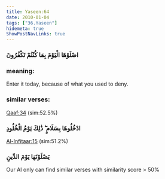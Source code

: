 ```yaml
---
title: Yaseen:64
date: 2010-01-04
tags: ["36.Yaseen"]
hidemeta: true 
ShowPostNavLinks: true 
---
```

### اصْلَوْهَا الْيَوْمَ بِمَا كُنْتُمْ تَكْفُرُونَ
### meaning: 
Enter it today, because of what you used to deny.
### similar verses: 

[Qaaf:34](/50/34) (sim:52.5%)

### ادْخُلُوهَا بِسَلَامٍ ۖ ذَٰلِكَ يَوْمُ الْخُلُودِ

[Al-Infitaar:15](/82/15) (sim:51.2%)

### يَصْلَوْنَهَا يَوْمَ الدِّينِ

Our AI only can find similar verses with similarity score > 50% 



